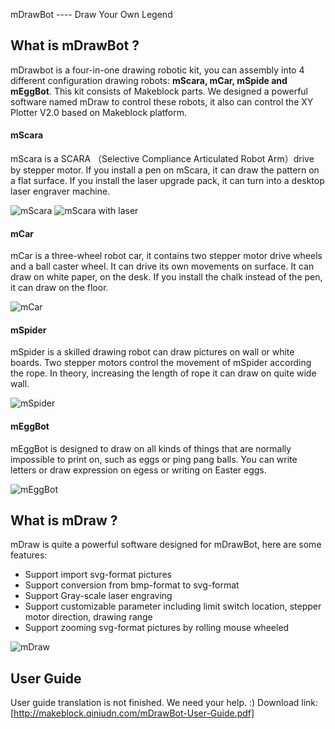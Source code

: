 mDrawBot ---- Draw Your Own Legend

## What is mDrawBot ?

mDrawbot is a four-in-one drawing robotic kit, you can assembly into 4 different configuration drawing robots: **mScara, mCar, mSpide and mEggBot**. This kit consists of Makeblock parts. We designed a powerful software named mDraw to control these robots, it also can control the XY Plotter V2.0 based on Makeblock platform.


#### **mScara**

mScara is a SCARA （Selective Compliance Articulated Robot Arm）drive by stepper motor. If you install a pen on mScara, it can draw the pattern on a flat surface. If you install the laser upgrade pack, it can turn into a desktop laser engraver machine.

![mScara](http://makeblock.qiniudn.com/mDrawBot-github-mScara.png)
![mScara with laser](http://makeblock.qiniudn.com/mDrawBot-github-mScara-laser.png)

#### **mCar**

mCar is a three-wheel robot car, it contains two stepper motor drive wheels and a ball caster wheel. It can drive its own movements on surface. It can draw on white paper, on the desk. If you install the chalk instead of the pen, it can draw on the floor.

![mCar](http://makeblock.qiniudn.com/mDrawBot-github-mCar.png)

#### **mSpider**

mSpider is a skilled drawing robot can draw pictures on wall or white boards. Two stepper motors control the movement of mSpider according the rope. In theory, increasing the length of rope it can draw on quite wide wall.

![mSpider](http://makeblock.qiniudn.com/mDrawBot-github-mCar.png)

#### **mEggBot**

mEggBot is designed to draw on all kinds of things that are normally impossible to print on, such as eggs or ping pang balls. You can write letters or draw expression on egess or writing on Easter eggs.

![mEggBot](http://makeblock.qiniudn.com/mDrawBot-github-mEggBot.png)

## What is mDraw ?

mDraw is quite a powerful software designed for mDrawBot, here are some features:

- Support import svg-format pictures
- Support conversion from bmp-format to svg-format
- Support Gray-scale laser engraving 
- Support customizable parameter including limit switch location, stepper motor direction, drawing range 
- Support zooming svg-format pictures by rolling mouse wheeled 

![mDraw](http://makeblock.qiniudn.com/mDrawBot-github-mDraw.png)


## User Guide

User guide translation is not finished. We need your help. :)
Download link: [http://makeblock.qiniudn.com/mDrawBot-User-Guide.pdf]